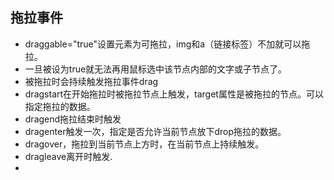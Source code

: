 拖拉事件
---
- draggable="true"设置元素为可拖拉，img和a（链接标签）不加就可以拖拉。
- 一旦被设为true就无法再用鼠标选中该节点内部的文字或子节点了。
- 被拖拉时会持续触发拖拉事件drag
- dragstart在开始拖拉时被拖拉节点上触发，target属性是被拖拉的节点。可以指定拖拉的数据。
- dragend拖拉结束时触发
- dragenter触发一次，指定是否允许当前节点放下drop拖拉的数据。
- dragover，拖拉到当前节点上方时，在当前节点上持续触发。
- dragleave离开时触发.
- 